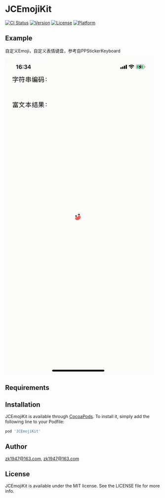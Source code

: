 # JCEmojiKit

[![CI Status](https://img.shields.io/travis/zk1947@163.com/JCEmojiKit.svg?style=flat)](https://travis-ci.org/zk1947@163.com/JCEmojiKit)
[![Version](https://img.shields.io/cocoapods/v/JCEmojiKit.svg?style=flat)](https://cocoapods.org/pods/JCEmojiKit)
[![License](https://img.shields.io/cocoapods/l/JCEmojiKit.svg?style=flat)](https://cocoapods.org/pods/JCEmojiKit)
[![Platform](https://img.shields.io/cocoapods/p/JCEmojiKit.svg?style=flat)](https://cocoapods.org/pods/JCEmojiKit)

## Example

自定义Emoji，自定义表情键盘，参考自PPStickerKeyboard 

![Demo GIF](https://github.com/zk1947/JCEmojiKit/blob/main/demo.gif)

## Requirements

## Installation

JCEmojiKit is available through [CocoaPods](https://cocoapods.org). To install
it, simply add the following line to your Podfile:

```ruby
pod 'JCEmojiKit'
```

## Author

zk1947@163.com, zk1947@163.com

## License

JCEmojiKit is available under the MIT license. See the LICENSE file for more info.
